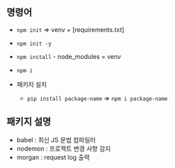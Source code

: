 ## 명령어

- `npm init` => venv + [requirements.txt]
- `npm init -y`
- `npm install` - node_modules = venv
- `npm i`

- 패키지 설치
  - `pip install package-name` => `npm i package-name`

## 패키지 설명

- babel
  : 최신 JS 문법 컴파일러
- nodemon
  : 프로젝트 변경 사항 감지
- morgan
  : request log 출력
